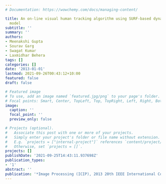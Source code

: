 ```yaml
---
# Documentation: https://wowchemy.com/docs/managing-content/

title: An on-line visual human tracking algorithm using SURF-based dynamic object
  model
subtitle: ''
summary: ''
authors:
- Meenakshi Gupta
- Sourav Garg
- Swagat Kumar
- Laxmidhar Behera
tags: []
categories: []
date: '2013-01-01'
lastmod: 2021-09-26T00:43:12+10:00
featured: false
draft: false

# Featured image
# To use, add an image named `featured.jpg/png` to your page's folder.
# Focal points: Smart, Center, TopLeft, Top, TopRight, Left, Right, BottomLeft, Bottom, BottomRight.
image:
  caption: ''
  focal_point: ''
  preview_only: false

# Projects (optional).
#   Associate this post with one or more of your projects.
#   Simply enter your project's folder or file name without extension.
#   E.g. `projects = ["internal-project"]` references `content/project/deep-learning/index.md`.
#   Otherwise, set `projects = []`.
projects: []
publishDate: '2021-09-25T14:43:11.937698Z'
publication_types:
- '1'
abstract: ''
publication: '*Image Processing (ICIP), 2013 20th IEEE International Conference on*'
---
```

